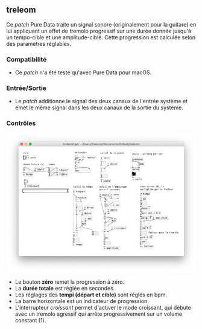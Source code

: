 ## treleom

Ce _patch_ Pure Data traite un signal sonore (originalement pour la guitare) en lui appliquant un effet de tremolo progressif sur une durée donnée jusqu'à un tempo-cible et une amplitude-cible. Cette progression est calculée selon des paramètres réglables.

### Compatibilité

- Ce _patch_ n'a été testé qu'avec Pure Data pour macOS.

### Entrée/Sortie

- Le _patch_ additionne le signal des deux canaux de l'entrée système et émet le même signal dans les deux canaux de la sortie du système.

### Contrôles

![Capture d'écran : contrôles](principal.png?raw=true "Contrôles")

- Le bouton **zéro** remet la progression à zéro.
- La **durée totale** est réglée en secondes.
- Les réglages des **tempi (départ et cible)** sont réglés en bpm.
- La barre horizontale est un indicateur de progression.
- L'interrupteur *croissant* permet d'activer le mode croissant, qui débute avec un tremolo agressif qui arrête progressivement sur un volume constant (1).

